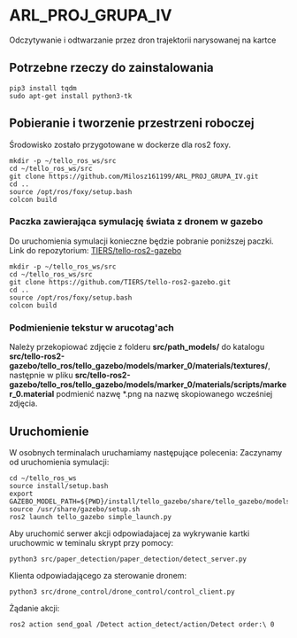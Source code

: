 # ARL_PROJ_GRUPA_IV
Odczytywanie i odtwarzanie przez dron trajektorii narysowanej na kartce

## Potrzebne rzeczy do zainstalowania
```
pip3 install tqdm
sudo apt-get install python3-tk
```

## Pobieranie i tworzenie przestrzeni roboczej
Środowisko zostało przygotowane w dockerze dla ros2 foxy.
```
mkdir -p ~/tello_ros_ws/src
cd ~/tello_ros_ws/src
git clone https://github.com/Milosz161199/ARL_PROJ_GRUPA_IV.git
cd ..
source /opt/ros/foxy/setup.bash
colcon build
```
### Paczka zawierająca symulację świata z dronem w gazebo
Do uruchomienia symulacji konieczne będzie pobranie poniższej paczki.
Link do repozytorium: [TIERS/tello-ros2-gazebo](https://github.com/TIERS/tello-ros2-gazebo.git)
```
mkdir -p ~/tello_ros_ws/src
cd ~/tello_ros_ws/src
git clone https://github.com/TIERS/tello-ros2-gazebo.git
cd ..
source /opt/ros/foxy/setup.bash
colcon build
```
### Podmienienie tekstur w arucotag'ach
Należy przekopiować zdjęcie z folderu **src/path_models/** do katalogu **src/tello-ros2-gazebo/tello_ros/tello_gazebo/models/marker_0/materials/textures/**, 
następnie w pliku **src/tello-ros2-gazebo/tello_ros/tello_gazebo/models/marker_0/materials/scripts/marker_0.material** podmienić nazwę *.png na nazwę skopiowanego wcześniej zdjęcia.

## Uruchomienie 
W osobnych terminalach uruchamiamy następujące polecenia: 
Zaczynamy od uruchomienia symulacji:
```
cd ~/tello_ros_ws
source install/setup.bash
export GAZEBO_MODEL_PATH=${PWD}/install/tello_gazebo/share/tello_gazebo/models
source /usr/share/gazebo/setup.sh
ros2 launch tello_gazebo simple_launch.py
```

Aby uruchomić serwer akcji odpowiadajacej za wykrywanie kartki uruchowmic w teminalu skrypt przy pomocy: 
```
python3 src/paper_detection/paper_detection/detect_server.py
```

Klienta odpowiadającego za sterowanie dronem:
```
python3 src/drone_control/drone_control/control_client.py
```

Żądanie akcji:
```
ros2 action send_goal /Detect action_detect/action/Detect order:\ 0
```

